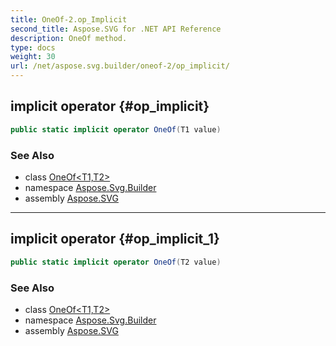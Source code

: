 ```yaml
---
title: OneOf-2.op_Implicit
second_title: Aspose.SVG for .NET API Reference
description: OneOf method. 
type: docs
weight: 30
url: /net/aspose.svg.builder/oneof-2/op_implicit/
---
```

## implicit operator {#op_implicit}

```csharp
public static implicit operator OneOf(T1 value)
```

### See Also

* class [OneOf&lt;T1,T2&gt;](../)
* namespace [Aspose.Svg.Builder](../../../aspose.svg.builder/)
* assembly [Aspose.SVG](../../../)

---

## implicit operator {#op_implicit_1}

```csharp
public static implicit operator OneOf(T2 value)
```

### See Also

* class [OneOf&lt;T1,T2&gt;](../)
* namespace [Aspose.Svg.Builder](../../../aspose.svg.builder/)
* assembly [Aspose.SVG](../../../)
